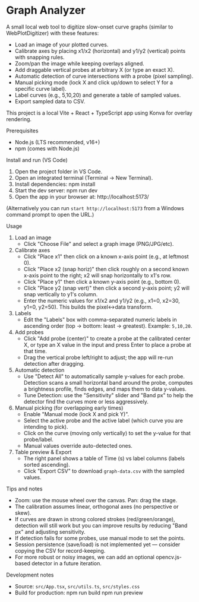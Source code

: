 # Graph Analyzer

A small local web tool to digitize slow-onset curve graphs (similar to WebPlotDigitizer) with these features:
- Load an image of your plotted curves.
- Calibrate axes by placing x1/x2 (horizontal) and y1/y2 (vertical) points with snapping rules.
- Zoom/pan the image while keeping overlays aligned.
- Add draggable vertical probes at arbitrary X (or type an exact X).
- Automatic detection of curve intersections with a probe (pixel sampling).
- Manual picking mode (lock X and click up/down to select Y for a specific curve label).
- Label curves (e.g., 5,10,20) and generate a table of sampled values.
- Export sampled data to CSV.

This project is a local Vite + React + TypeScript app using Konva for overlay rendering.

Prerequisites
- Node.js (LTS recommended, v16+)
- npm (comes with Node.js)

Install and run (VS Code)
1. Open the project folder in VS Code.
2. Open an integrated terminal (Terminal → New Terminal).
3. Install dependencies:
   npm install
4. Start the dev server:
   npm run dev
5. Open the app in your browser at:
   http://localhost:5173/

(Alternatively you can run `start http://localhost:5173` from a Windows command prompt to open the URL.)

Usage
1. Load an image
   - Click "Choose File" and select a graph image (PNG/JPG/etc).
2. Calibrate axes
   - Click "Place x1" then click on a known x-axis point (e.g., at leftmost 0).
   - Click "Place x2 (snap horiz)" then click roughly on a second known x-axis point to the right; x2 will snap horizontally to x1's row.
   - Click "Place y1" then click a known y-axis point (e.g., bottom 0).
   - Click "Place y2 (snap vert)" then click a second y-axis point; y2 will snap vertically to y1's column.
   - Enter the numeric values for x1/x2 and y1/y2 (e.g., x1=0, x2=30, y1=0, y2=50). This builds the pixel↔data transform.
3. Labels
   - Edit the "Labels" box with comma-separated numeric labels in ascending order (top → bottom: least → greatest). Example: `5,10,20`.
4. Add probes
   - Click "Add probe (center)" to create a probe at the calibrated center X, or type an X value in the input and press Enter to place a probe at that time.
   - Drag the vertical probe left/right to adjust; the app will re-run detection after dragging.
5. Automatic detection
   - Use "Detect All" to automatically sample y-values for each probe. Detection scans a small horizontal band around the probe, computes a brightness profile, finds edges, and maps them to data y-values.
   - Tune Detection: use the "Sensitivity" slider and "Band px" to help the detector find the curves more or less aggressively.
6. Manual picking (for overlapping early times)
   - Enable "Manual mode (lock X and pick Y)".
   - Select the active probe and the active label (which curve you are intending to pick).
   - Click on the curve (moving only vertically) to set the y-value for that probe/label.
   - Manual values override auto-detected ones.
7. Table preview & Export
   - The right panel shows a table of Time (s) vs label columns (labels sorted ascending).
   - Click "Export CSV" to download `graph-data.csv` with the sampled values.

Tips and notes
- Zoom: use the mouse wheel over the canvas. Pan: drag the stage.
- The calibration assumes linear, orthogonal axes (no perspective or skew).
- If curves are drawn in strong colored strokes (red/green/orange), detection will still work but you can improve results by reducing "Band px" and adjusting sensitivity.
- If detection fails for some probes, use manual mode to set the points.
- Session persistence (save/load) is not implemented yet — consider copying the CSV for record-keeping.
- For more robust or noisy images, we can add an optional opencv.js-based detector in a future iteration.

Development notes
- Source: `src/App.tsx`, `src/utils.ts`, `src/styles.css`
- Build for production:
  npm run build
  npm run preview

